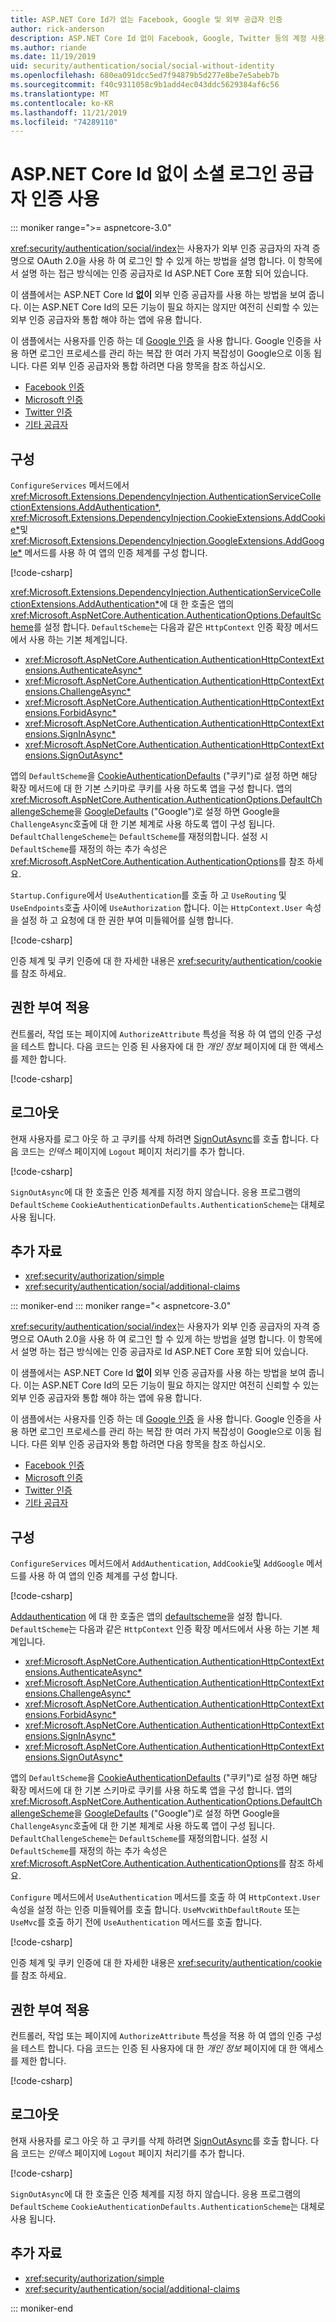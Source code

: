 ```yaml
---
title: ASP.NET Core Id가 없는 Facebook, Google 및 외부 공급자 인증
author: rick-anderson
description: ASP.NET Core Id 없이 Facebook, Google, Twitter 등의 계정 사용자 인증을 사용 하는 방법에 대 한 설명입니다.
ms.author: riande
ms.date: 11/19/2019
uid: security/authentication/social/social-without-identity
ms.openlocfilehash: 680ea091dcc5ed7f94879b5d277e8be7e5abeb7b
ms.sourcegitcommit: f40c9311058c9b1add4ec043ddc5629384af6c56
ms.translationtype: MT
ms.contentlocale: ko-KR
ms.lasthandoff: 11/21/2019
ms.locfileid: "74289110"
---
```

# <a name="use-social-sign-in-provider-authentication-without-aspnet-core-identity"></a>ASP.NET Core Id 없이 소셜 로그인 공급자 인증 사용

::: moniker range=">= aspnetcore-3.0"

<xref:security/authentication/social/index>는 사용자가 외부 인증 공급자의 자격 증명으로 OAuth 2.0을 사용 하 여 로그인 할 수 있게 하는 방법을 설명 합니다. 이 항목에서 설명 하는 접근 방식에는 인증 공급자로 Id ASP.NET Core 포함 되어 있습니다.

이 샘플에서는 ASP.NET Core Id **없이** 외부 인증 공급자를 사용 하는 방법을 보여 줍니다. 이는 ASP.NET Core Id의 모든 기능이 필요 하지는 않지만 여전히 신뢰할 수 있는 외부 인증 공급자와 통합 해야 하는 앱에 유용 합니다.

이 샘플에서는 사용자를 인증 하는 데 [Google 인증](xref:security/authentication/google-logins) 을 사용 합니다. Google 인증을 사용 하면 로그인 프로세스를 관리 하는 복잡 한 여러 가지 복잡성이 Google으로 이동 됩니다. 다른 외부 인증 공급자와 통합 하려면 다음 항목을 참조 하십시오.

* [Facebook 인증](xref:security/authentication/facebook-logins)
* [Microsoft 인증](xref:security/authentication/microsoft-logins)
* [Twitter 인증](xref:security/authentication/twitter-logins)
* [기타 공급자](xref:security/authentication/otherlogins)

## <a name="configuration"></a>구성

`ConfigureServices` 메서드에서 <xref:Microsoft.Extensions.DependencyInjection.AuthenticationServiceCollectionExtensions.AddAuthentication*>, <xref:Microsoft.Extensions.DependencyInjection.CookieExtensions.AddCookie*>및 <xref:Microsoft.Extensions.DependencyInjection.GoogleExtensions.AddGoogle*> 메서드를 사용 하 여 앱의 인증 체계를 구성 합니다.

[!code-csharp[](social-without-identity/samples_snapshot/3.x/Startup.cs?name=snippet1)]

<xref:Microsoft.Extensions.DependencyInjection.AuthenticationServiceCollectionExtensions.AddAuthentication*>에 대 한 호출은 앱의 <xref:Microsoft.AspNetCore.Authentication.AuthenticationOptions.DefaultScheme>를 설정 합니다. `DefaultScheme`는 다음과 같은 `HttpContext` 인증 확장 메서드에서 사용 하는 기본 체계입니다.

* <xref:Microsoft.AspNetCore.Authentication.AuthenticationHttpContextExtensions.AuthenticateAsync*>
* <xref:Microsoft.AspNetCore.Authentication.AuthenticationHttpContextExtensions.ChallengeAsync*>
* <xref:Microsoft.AspNetCore.Authentication.AuthenticationHttpContextExtensions.ForbidAsync*>
* <xref:Microsoft.AspNetCore.Authentication.AuthenticationHttpContextExtensions.SignInAsync*>
* <xref:Microsoft.AspNetCore.Authentication.AuthenticationHttpContextExtensions.SignOutAsync*>

앱의 `DefaultScheme`을 [CookieAuthenticationDefaults](xref:Microsoft.AspNetCore.Authentication.Cookies.CookieAuthenticationDefaults.AuthenticationScheme) ("쿠키")로 설정 하면 해당 확장 메서드에 대 한 기본 스키마로 쿠키를 사용 하도록 앱을 구성 합니다. 앱의 <xref:Microsoft.AspNetCore.Authentication.AuthenticationOptions.DefaultChallengeScheme>을 [GoogleDefaults](xref:Microsoft.AspNetCore.Authentication.Google.GoogleDefaults.AuthenticationScheme) ("Google")로 설정 하면 Google을 `ChallengeAsync`호출에 대 한 기본 체계로 사용 하도록 앱이 구성 됩니다. `DefaultChallengeScheme`는 `DefaultScheme`를 재정의합니다. 설정 시 `DefaultScheme`를 재정의 하는 추가 속성은 <xref:Microsoft.AspNetCore.Authentication.AuthenticationOptions>를 참조 하세요.

`Startup.Configure`에서 `UseAuthentication`를 호출 하 고 `UseRouting` 및 `UseEndpoints`호출 사이에 `UseAuthorization` 합니다. 이는 `HttpContext.User` 속성을 설정 하 고 요청에 대 한 권한 부여 미들웨어를 실행 합니다.

[!code-csharp[](social-without-identity/samples_snapshot/3.x/Startup.cs?name=snippet2&highlight=3-4)]

인증 체계 및 쿠키 인증에 대 한 자세한 내용은 <xref:security/authentication/cookie>를 참조 하세요.

## <a name="apply-authorization"></a>권한 부여 적용

컨트롤러, 작업 또는 페이지에 `AuthorizeAttribute` 특성을 적용 하 여 앱의 인증 구성을 테스트 합니다. 다음 코드는 인증 된 사용자에 대 한 *개인 정보* 페이지에 대 한 액세스를 제한 합니다.

[!code-csharp[](social-without-identity/samples_snapshot/3.x/Pages/Privacy.cshtml.cs?name=snippet&highlight=1)]

## <a name="sign-out"></a>로그아웃

현재 사용자를 로그 아웃 하 고 쿠키를 삭제 하려면 [SignOutAsync](xref:Microsoft.AspNetCore.Authentication.AuthenticationHttpContextExtensions.SignOutAsync*)를 호출 합니다. 다음 코드는 *인덱스* 페이지에 `Logout` 페이지 처리기를 추가 합니다.

[!code-csharp[](social-without-identity/samples_snapshot/3.x/Pages/Index.cshtml.cs?name=snippet&highlight=3-7)]

`SignOutAsync`에 대 한 호출은 인증 체계를 지정 하지 않습니다. 응용 프로그램의 `DefaultScheme` `CookieAuthenticationDefaults.AuthenticationScheme`는 대체로 사용 됩니다.

## <a name="additional-resources"></a>추가 자료

* <xref:security/authorization/simple>
* <xref:security/authentication/social/additional-claims>

::: moniker-end
::: moniker range="< aspnetcore-3.0"

<xref:security/authentication/social/index>는 사용자가 외부 인증 공급자의 자격 증명으로 OAuth 2.0을 사용 하 여 로그인 할 수 있게 하는 방법을 설명 합니다. 이 항목에서 설명 하는 접근 방식에는 인증 공급자로 Id ASP.NET Core 포함 되어 있습니다.

이 샘플에서는 ASP.NET Core Id **없이** 외부 인증 공급자를 사용 하는 방법을 보여 줍니다. 이는 ASP.NET Core Id의 모든 기능이 필요 하지는 않지만 여전히 신뢰할 수 있는 외부 인증 공급자와 통합 해야 하는 앱에 유용 합니다.

이 샘플에서는 사용자를 인증 하는 데 [Google 인증](xref:security/authentication/google-logins) 을 사용 합니다. Google 인증을 사용 하면 로그인 프로세스를 관리 하는 복잡 한 여러 가지 복잡성이 Google으로 이동 됩니다. 다른 외부 인증 공급자와 통합 하려면 다음 항목을 참조 하십시오.

* [Facebook 인증](xref:security/authentication/facebook-logins)
* [Microsoft 인증](xref:security/authentication/microsoft-logins)
* [Twitter 인증](xref:security/authentication/twitter-logins)
* [기타 공급자](xref:security/authentication/otherlogins)

## <a name="configuration"></a>구성

`ConfigureServices` 메서드에서 `AddAuthentication`, `AddCookie`및 `AddGoogle` 메서드를 사용 하 여 앱의 인증 체계를 구성 합니다.

[!code-csharp[](social-without-identity/samples_snapshot/2.x/Startup.cs?name=snippet1)]

[Addauthentication](/dotnet/api/microsoft.extensions.dependencyinjection.authenticationservicecollectionextensions.addauthentication#Microsoft_Extensions_DependencyInjection_AuthenticationServiceCollectionExtensions_AddAuthentication_Microsoft_Extensions_DependencyInjection_IServiceCollection_System_Action_Microsoft_AspNetCore_Authentication_AuthenticationOptions__) 에 대 한 호출은 앱의 [defaultscheme](xref:Microsoft.AspNetCore.Authentication.AuthenticationOptions.DefaultScheme)을 설정 합니다. `DefaultScheme`는 다음과 같은 `HttpContext` 인증 확장 메서드에서 사용 하는 기본 체계입니다.

* <xref:Microsoft.AspNetCore.Authentication.AuthenticationHttpContextExtensions.AuthenticateAsync*>
* <xref:Microsoft.AspNetCore.Authentication.AuthenticationHttpContextExtensions.ChallengeAsync*>
* <xref:Microsoft.AspNetCore.Authentication.AuthenticationHttpContextExtensions.ForbidAsync*>
* <xref:Microsoft.AspNetCore.Authentication.AuthenticationHttpContextExtensions.SignInAsync*>
* <xref:Microsoft.AspNetCore.Authentication.AuthenticationHttpContextExtensions.SignOutAsync*>

앱의 `DefaultScheme`을 [CookieAuthenticationDefaults](xref:Microsoft.AspNetCore.Authentication.Cookies.CookieAuthenticationDefaults.AuthenticationScheme) ("쿠키")로 설정 하면 해당 확장 메서드에 대 한 기본 스키마로 쿠키를 사용 하도록 앱을 구성 합니다. 앱의 <xref:Microsoft.AspNetCore.Authentication.AuthenticationOptions.DefaultChallengeScheme>을 [GoogleDefaults](xref:Microsoft.AspNetCore.Authentication.Google.GoogleDefaults.AuthenticationScheme) ("Google")로 설정 하면 Google을 `ChallengeAsync`호출에 대 한 기본 체계로 사용 하도록 앱이 구성 됩니다. `DefaultChallengeScheme`는 `DefaultScheme`를 재정의합니다. 설정 시 `DefaultScheme`를 재정의 하는 추가 속성은 <xref:Microsoft.AspNetCore.Authentication.AuthenticationOptions>를 참조 하세요.

`Configure` 메서드에서 `UseAuthentication` 메서드를 호출 하 여 `HttpContext.User` 속성을 설정 하는 인증 미들웨어를 호출 합니다. `UseMvcWithDefaultRoute` 또는 `UseMvc`를 호출 하기 전에 `UseAuthentication` 메서드를 호출 합니다.

[!code-csharp[](social-without-identity/samples_snapshot/2.x/Startup.cs?name=snippet2)]

인증 체계 및 쿠키 인증에 대 한 자세한 내용은 <xref:security/authentication/cookie>를 참조 하세요.

## <a name="apply-authorization"></a>권한 부여 적용

컨트롤러, 작업 또는 페이지에 `AuthorizeAttribute` 특성을 적용 하 여 앱의 인증 구성을 테스트 합니다. 다음 코드는 인증 된 사용자에 대 한 *개인 정보* 페이지에 대 한 액세스를 제한 합니다.

[!code-csharp[](social-without-identity/samples_snapshot/2.x/Pages/Privacy.cshtml.cs?name=snippet&highlight=1)]

## <a name="sign-out"></a>로그아웃

현재 사용자를 로그 아웃 하 고 쿠키를 삭제 하려면 [SignOutAsync](xref:Microsoft.AspNetCore.Authentication.AuthenticationHttpContextExtensions.SignOutAsync*)를 호출 합니다. 다음 코드는 *인덱스* 페이지에 `Logout` 페이지 처리기를 추가 합니다.

[!code-csharp[](social-without-identity/samples_snapshot/2.x/Pages/Index.cshtml.cs?name=snippet&highlight=3-7)]

`SignOutAsync`에 대 한 호출은 인증 체계를 지정 하지 않습니다. 응용 프로그램의 `DefaultScheme` `CookieAuthenticationDefaults.AuthenticationScheme`는 대체로 사용 됩니다.

## <a name="additional-resources"></a>추가 자료

* <xref:security/authorization/simple>
* <xref:security/authentication/social/additional-claims>

::: moniker-end
